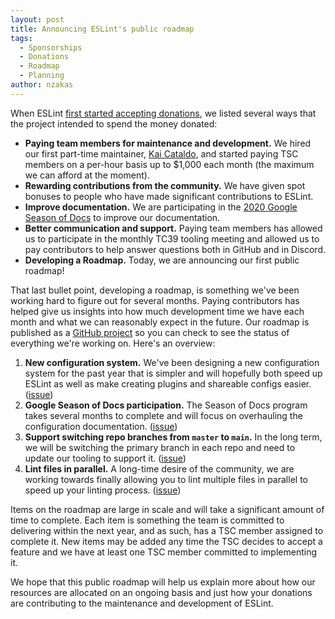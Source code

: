 ```yaml
---
layout: post
title: Announcing ESLint's public roadmap
tags:
  - Sponsorships
  - Donations
  - Roadmap
  - Planning
author: nzakas
---
```


When ESLint [first started accepting donations](https://eslint.org/blog/2019/02/funding-eslint-future), we listed several ways that the project intended to spend the money donated:

* **Paying team members for maintenance and development.** We hired our first part-time maintainer, [Kai Cataldo](https://github.com/kaicataldo), and started paying TSC members on a per-hour basis up to $1,000 each month (the maximum we can afford at the moment).
* **Rewarding contributions from the community.** We have given spot bonuses to people who have made significant contributions to ESLint.
* **Improve documentation.** We are participating in the [2020 Google Season of Docs](https://eslint.org/blog/2020/08/eslint-google-season-of-docs-project-writer) to improve our documentation.
* **Better communication and support.** Paying team members has allowed us to participate in the monthly TC39 tooling meeting and allowed us to pay contributors to help answer questions both in GitHub and in Discord.
* **Developing a Roadmap.** Today, we are announcing our first public roadmap!

That last bullet point, developing a roadmap, is something we've been working hard to figure out for several months. Paying contributors has helped give us insights into how much development time we have each month and what we can reasonably expect in the future. Our roadmap is published as a [GitHub project](https://github.com/orgs/eslint/projects/1) so you can check to see the status of everything we're working on. Here's an overview:

1. **New configuration system.** We've been designing a new configuration system for the past year that is simpler and will hopefully both speed up ESLint as well as make creating plugins and shareable configs easier. ([issue](https://github.com/eslint/eslint/issues/13481))
1. **Google Season of Docs participation.** The Season of Docs program takes several months to complete and will focus on overhauling the configuration documentation. ([issue](https://github.com/eslint/eslint/issues/13130))
1. **Support switching repo branches from `master` to `main`.** In the long term, we will be switching the primary branch in each repo and need to update our tooling to support it. ([issue](https://github.com/eslint/eslint-release/issues/42))
1. **Lint files in parallel.** A long-time desire of the community, we are working towards finally allowing you to lint multiple files in parallel to speed up your linting process. ([issue](https://github.com/eslint/eslint/issues/3565))

Items on the roadmap are large in scale and will take a significant amount of time to complete. Each item is something the team is committed to delivering within the next year, and as such, has a TSC member assigned to complete it. New items may be added any time the TSC decides to accept a feature and we have at least one TSC member committed to implementing it.

We hope that this public roadmap will help us explain more about how our resources are allocated on an ongoing basis and just how your donations are contributing to the maintenance and development of ESLint.
